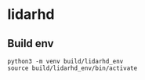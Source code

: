 # lidarhd
## Build env

```console
python3 -m venv build/lidarhd_env
source build/lidarhd_env/bin/activate
```
